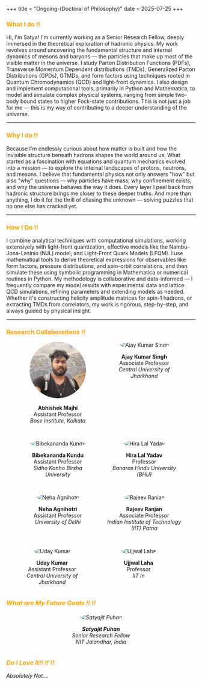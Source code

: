 +++
title = "Ongoing-(Doctoral of Philosophy)"
date = 2025-07-25
+++

### <span style="color: orange;">What I do !!</span>

Hi, I'm Satya! I'm currently working as a Senior Research Fellow, deeply immersed in the theoretical exploration of hadronic physics. My work revolves around uncovering the fundamental structure and internal dynamics of mesons and baryons — the particles that make up most of the visible matter in the universe. I study Parton Distribution Functions (PDFs), Transverse Momentum Dependent distributions (TMDs), Generalized Parton Distributions (GPDs), GTMDs, and form factors using techniques rooted in Quantum Chromodynamics (QCD) and light-front dynamics.
I also design and implement computational tools, primarily in Python and Mathematica, to model and simulate complex physical systems, ranging from simple two-body bound states to higher Fock-state contributions. This is not just a job for me — this is my way of contributing to a deeper understanding of the universe. 

---

### <span style="color: orange;">Why I do !!</span>

Because I'm endlessly curious about how matter is built and how the invisible structure beneath hadrons shapes the world around us. What started as a fascination with equations and quantum mechanics evolved into a mission — to explore the internal landscapes of protons, neutrons, and mesons.
I believe that fundamental physics not only answers "how" but also "why" questions — why particles have mass, why confinement exists, and why the universe behaves the way it does. Every layer I peel back from hadronic structure brings me closer to these deeper truths.
And more than anything, I do it for the thrill of chasing the unknown — solving puzzles that no one else has cracked yet.

---


### <span style="color: orange;">How I Do !!</span>

I combine analytical techniques with computational simulations, working extensively with light-front quantization, effective models like the Nambu–Jona-Lasinio (NJL) model, and Light-Front Quark Models (LFQM). I use mathematical tools to derive theoretical expressions for observables like form factors, pressure distributions, and spin-orbit correlations, and then simulate these using symbolic programming in Mathematica or numerical routines in Python.
My methodology is collaborative and data-informed — I frequently compare my model results with experimental data and lattice QCD simulations, refining parameters and extending models as needed.
Whether it's constructing helicity amplitude matrices for spin-1 hadrons, or extracting TMDs from correlators, my work is rigorous, step-by-step, and always guided by physical insight.

---

### <span style="color: orange;">Research Collaborations !!</span>


<div style="display: flex; flex-wrap: wrap; justify-content: center; gap: 30px;">

  <!-- Collaborator 1 -->
  <div style="width: 200px; text-align: center;">
    <img src="/static/me.jpg" alt="me" style="width: 150px; height: 150px; border-radius: 50%; object-fit: cover;">
    <p>
      <strong>Abhishek Majhi</strong><br>
      Assistant Professor<br>
      <em>Bose Institute, Kolkata</em>
    </p>
  </div>

  <!-- Collaborator 2 -->
  <div style="width: 200px; text-align: center;">
    <img src="/static/ajay_kumar_singh.jpg" alt="Ajay Kumar Singh" style="width: 150px; height: 150px; border-radius: 50%; object-fit: cover;">
    <p>
      <strong>Ajay Kumar Singh</strong><br>
      Associate Professor<br>
      <em>Central University of Jharkhand</em>
    </p>
  </div>

  <!-- Collaborator 3 -->
  <div style="width: 200px; text-align: center;">
    <img src="/static/bibekananda_kundu.jpg" alt="Bibekananda Kundu" style="width: 150px; height: 150px; border-radius: 50%; object-fit: cover;">
    <p>
      <strong>Bibekananda Kundu</strong><br>
      Assistant Professor<br>
      <em>Sidho Kanho Birsha University</em>
    </p>
  </div>

  <!-- Collaborator 4 -->
  <div style="width: 200px; text-align: center;">
    <img src="/static/hira_lal_yadav.jpg" alt="Hira Lal Yadav" style="width: 150px; height: 150px; border-radius: 50%; object-fit: cover;">
    <p>
      <strong>Hira Lal Yadav</strong><br>
      Professor<br>
      <em>Banaras Hindu University (BHU)</em>
    </p>
  </div>

  <!-- Collaborator 5 -->
  <div style="width: 200px; text-align: center;">
    <img src="/static/neha_agnihotri.jpg" alt="Neha Agnihotri" style="width: 150px; height: 150px; border-radius: 50%; object-fit: cover;">
    <p>
      <strong>Neha Agnihotri</strong><br>
      Assistant Professor<br>
      <em>University of Delhi</em>
    </p>
  </div>

  <!-- Collaborator 6 -->
  <div style="width: 200px; text-align: center;">
    <img src="/static/rajeev_ranjan.jpg" alt="Rajeev Ranjan" style="width: 150px; height: 150px; border-radius: 50%; object-fit: cover;">
    <p>
      <strong>Rajeev Ranjan</strong><br>
      Associate Professor<br>
      <em>Indian Institute of Technology (IIT) Patna</em>
    </p>
  </div>

  <!-- Collaborator 7 -->
  <div style="width: 200px; text-align: center;">
    <img src="/static/uday_kumar.jpg" alt="Uday Kumar" style="width: 150px; height: 150px; border-radius: 50%; object-fit: cover;">
    <p>
      <strong>Uday Kumar</strong><br>
      Assistant Professor<br>
      <em>Central University of Jharkhand</em>
    </p>
  </div>

  <!-- Collaborator 8 -->
  <div style="width: 200px; text-align: center;">
    <img src="/static/ujjwal_laha.jpg" alt="Ujjwal Laha" style="width: 150px; height: 150px; border-radius: 50%; object-fit: cover;">
    <p>
      <strong>Ujjwal Laha</strong><br>
      Professor<br>
      <em>IIT In
     </p>
   </div>
  </div>


### <span style="color: orange;">What are My Future Goals !! !!</span>

<div style="display: flex; justify-content: center; margin-top: 20px;">
  <div style="width: 200px; text-align: center;">
    <img src="{{ url_for('static', filename='me.jpg') }}" alt="Satyajit Puhan" style="width: 150px; height: 150px; border-radius: 50%; object-fit: cover;">
    <p>
      <strong>Satyajit Puhan</strong><br>
      Senior Research Fellow<br>
      <em>NIT Jalandhar, India</em>
    </p>
  </div>
</div>


### <span style="color: orange;">Do I Love It!! !! !!</span>

Absolutely Not....
